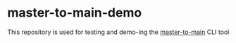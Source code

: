 # master-to-main-demo

This repository is used for testing and demo-ing the [master-to-main](https://github.com/guardian/master-to-main) CLI tool
